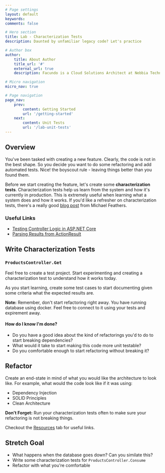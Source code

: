 ```yaml
---
# Page settings
layout: default
keywords:
comments: false

# Hero section
title: Lab - Characterization Tests
description: Daunted by unfamiliar legacy code? Let's practice

# Author box
author:
    title: About Author
    title_url: '#'
    external_url: true
    description: Facundo is a Cloud Solutions Architect at Nebbia Technology. He enjoys helping clients with architecture, containers/orchestration, and stream lining development processes.

# Micro navigation
micro_nav: true

# Page navigation
page_nav:
    prev:
        content: Getting Started
        url: '/getting-started'
    next:
        content: Unit Tests
        url: '/lab-unit-tests'
---
```


## Overview

You've been tasked with creating a new feature. Clearly, the code is not in the best shape. So you decide you want to do some refactoring and add automated tests. Nice! the boyscout rule - leaving things better than you found them.

Before we start creating the feature, let's create some **characterization tests**. Characterization tests help us learn from the system and how it's currently in production. This is extremely useful when learning what a system does and how it works. If you'd like a refresher on characterization tests, there's a really good [blog post](https://michaelfeathers.silvrback.com/characterization-testing) from Michael Feathers.

### Useful Links

- [Testing Controller Logic in ASP.NET Core](https://docs.microsoft.com/en-us/aspnet/core/mvc/controllers/testing?view=aspnetcore-2.2)
- [Parsing Results from ActionResult](https://stackoverflow.com/a/51489502)

## Write Characterization Tests

### `ProductsController.Get` 

Feel free to create a test project. Start experimenting and creating a characterization test to understand how it works today.

As you start learning, create some test cases to start documenting given some criteria what the expected results are.

<div class="callout callout--danger">
    <p><strong>Note:</strong> Remember, don't start refactoring right away. You have running database using docker. Feel free to connect to it using your tests and expirement away.
    </p>
</div>


#### How do I know I'm done?

- Do you have a good idea about the kind of refactorings you'd to do to start breaking dependencies?
- What would it take to start making this code more unit testable?
- Do you comfortable enough to start refactoring without breaking it?

## Refactor

Create an end-state in mind of what you would like the architecture to look like. For example, what would the code look like if it was using:

 - Dependency Injection 
 - SOLID Principles 
 - Clean Architecture

<div class="callout callout--success">
    <p><strong>Don't Forget:</strong> Run your characterization tests often to make sure your refactoring is not breaking things.</p>
</div>

Checkout the [Resources](/resources) tab for useful links.

## Stretch Goal 

 - What happens when the database goes down? Can you similate this?
 - Write some characterization tests for `ProductsController.Consume`
 - Refactor with what you're comfortable




